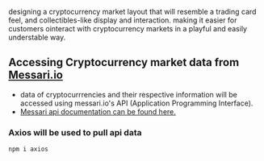 designing a cryptocurrency market layout that will resemble a trading card feel, and collectibles-like display and interaction.
making it easier for customers ointeract with cryptocurrency markets in a playful and easily understable way.

## Accessing Cryptocurrency market data from [Messari.io](https://messari.io/)
- data of cryptocurrrencies and their respective information will be accessed using messari.io's API (Application Programming Interface).
- [Messari api documentation can be found here.](https://messari.io/api/docs)



### Axios will be used to pull api data
```npm i axios```